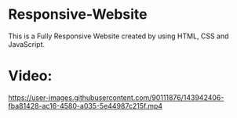 # Responsive-Website
This is a Fully Responsive Website created by using HTML, CSS and JavaScript.
# Video:
https://user-images.githubusercontent.com/90111876/143942406-fba81428-ac16-4580-a035-5e44987c215f.mp4
